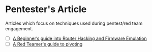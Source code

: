 # Pentester's Article

Articles which focus on techniques used during pentest/red team engagement.

- [ ] [A Beginner’s guide into Router Hacking and Firmware Emulation](https://secnigma.wordpress.com/2022/01/18/a-beginners-guide-into-router-hacking-and-firmware-emulation/)
- [ ] [A Red Teamer's guide to pivoting](https://artkond.com/2017/03/23/pivoting-guide/)
